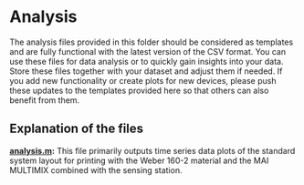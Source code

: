 # Analysis

The analysis files provided in this folder should be considered as templates and are fully functional with the latest version of the CSV format. You can use these files for data analysis or to quickly gain insights into your data. Store these files together with your dataset and adjust them if needed. If you add new functionality or create plots for new devices, please push these updates to the templates provided here so that others can also benefit from them.

## Explanation of the files
**[analysis.m](analysis.m):** This file primarily outputs time series data plots of the standard system layout for printing with the Weber 160-2 material and the MAI MULTIMIX combined with the sensing station.
